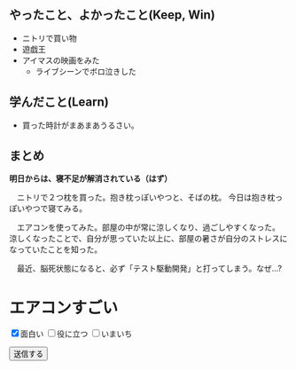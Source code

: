 
## やったこと、よかったこと(Keep, Win)

* ニトリで買い物
* 遊戯王
* アイマスの映画をみた
  * ライブシーンでボロ泣きした

## 学んだこと(Learn)

* 買った時計がまあまあうるさい。

## まとめ

**明日からは、寝不足が解消されている（はず）**

　ニトリで２つ枕を買った。抱き枕っぽいやつと、そばの枕。
今日は抱き枕っぽいやつで寝てみる。

　エアコンを使ってみた。部屋の中が常に涼しくなり、過ごしやすくなった。
涼しくなったことで、自分が思っていた以上に、部屋の暑さが自分のストレスになっていたことを知った。

　最近、脳死状態になると、必ず「テスト駆動開発」と打ってしまう。なぜ...?

# エアコンすごい

<form action="cgi-bin/abc.cgi" method="post">
<p>
<input type="checkbox" value="1" checked="checked">面白い
<input type="checkbox" value="2">役に立つ
<input type="checkbox"" value="3">いまいち
</p>
<p>
<input type="submit" value="送信する">
</p>
</form>
